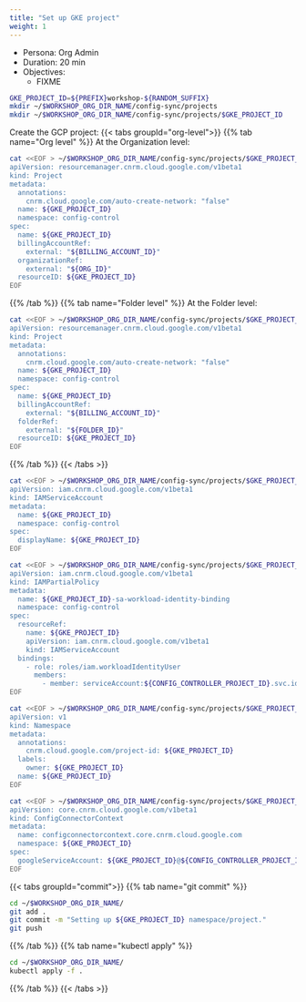 ```yaml
---
title: "Set up GKE project"
weight: 1
---
```


- Persona: Org Admin
- Duration: 20 min
- Objectives:
  - FIXME

```Bash
GKE_PROJECT_ID=${PREFIX}workshop-${RANDOM_SUFFIX}
mkdir ~/$WORKSHOP_ORG_DIR_NAME/config-sync/projects
mkdir ~/$WORKSHOP_ORG_DIR_NAME/config-sync/projects/$GKE_PROJECT_ID
```

Create the GCP project:
{{< tabs groupId="org-level">}}
{{% tab name="Org level" %}}
At the Organization level:
```Bash
cat <<EOF > ~/$WORKSHOP_ORG_DIR_NAME/config-sync/projects/$GKE_PROJECT_ID/project.yaml
apiVersion: resourcemanager.cnrm.cloud.google.com/v1beta1
kind: Project
metadata:
  annotations:
    cnrm.cloud.google.com/auto-create-network: "false"
  name: ${GKE_PROJECT_ID}
  namespace: config-control
spec:
  name: ${GKE_PROJECT_ID}
  billingAccountRef:
    external: "${BILLING_ACCOUNT_ID}"
  organizationRef:
    external: "${ORG_ID}"
  resourceID: ${GKE_PROJECT_ID}
EOF
```
{{% /tab %}}
{{% tab name="Folder level" %}}
At the Folder level:
```Bash
cat <<EOF > ~/$WORKSHOP_ORG_DIR_NAME/config-sync/projects/$GKE_PROJECT_ID/project.yaml
apiVersion: resourcemanager.cnrm.cloud.google.com/v1beta1
kind: Project
metadata:
  annotations:
    cnrm.cloud.google.com/auto-create-network: "false"
  name: ${GKE_PROJECT_ID}
  namespace: config-control
spec:
  name: ${GKE_PROJECT_ID}
  billingAccountRef:
    external: "${BILLING_ACCOUNT_ID}"
  folderRef:
    external: "${FOLDER_ID}"
  resourceID: ${GKE_PROJECT_ID}
EOF
```
{{% /tab %}}
{{< /tabs >}}


```Bash
cat <<EOF > ~/$WORKSHOP_ORG_DIR_NAME/config-sync/projects/$GKE_PROJECT_ID/service-account.yaml
apiVersion: iam.cnrm.cloud.google.com/v1beta1
kind: IAMServiceAccount
metadata:
  name: ${GKE_PROJECT_ID}
  namespace: config-control
spec:
  displayName: ${GKE_PROJECT_ID}
EOF
```

```Bash
cat <<EOF > ~/$WORKSHOP_ORG_DIR_NAME/config-sync/projects/$GKE_PROJECT_ID/workload-identity-user.yaml
apiVersion: iam.cnrm.cloud.google.com/v1beta1
kind: IAMPartialPolicy
metadata:
  name: ${GKE_PROJECT_ID}-sa-workload-identity-binding
  namespace: config-control
spec:
  resourceRef:
    name: ${GKE_PROJECT_ID}
    apiVersion: iam.cnrm.cloud.google.com/v1beta1
    kind: IAMServiceAccount
  bindings:
    - role: roles/iam.workloadIdentityUser
      members:
        - member: serviceAccount:${CONFIG_CONTROLLER_PROJECT_ID}.svc.id.goog[cnrm-system/cnrm-controller-manager-${GKE_PROJECT_ID}]
EOF
```

```Bash
cat <<EOF > ~/$WORKSHOP_ORG_DIR_NAME/config-sync/projects/$GKE_PROJECT_ID/namespace.yaml
apiVersion: v1
kind: Namespace
metadata:
  annotations:
    cnrm.cloud.google.com/project-id: ${GKE_PROJECT_ID}
  labels:
    owner: ${GKE_PROJECT_ID}
  name: ${GKE_PROJECT_ID}
EOF
```

```Bash
cat <<EOF > ~/$WORKSHOP_ORG_DIR_NAME/config-sync/projects/$GKE_PROJECT_ID/config-connector-context.yaml
apiVersion: core.cnrm.cloud.google.com/v1beta1
kind: ConfigConnectorContext
metadata:
  name: configconnectorcontext.core.cnrm.cloud.google.com
  namespace: ${GKE_PROJECT_ID}
spec:
  googleServiceAccount: ${GKE_PROJECT_ID}@${CONFIG_CONTROLLER_PROJECT_ID}.iam.gserviceaccount.com
EOF
```

{{< tabs groupId="commit">}}
{{% tab name="git commit" %}}
```Bash
cd ~/$WORKSHOP_ORG_DIR_NAME/
git add .
git commit -m "Setting up ${GKE_PROJECT_ID} namespace/project."
git push
```
{{% /tab %}}
{{% tab name="kubectl apply" %}}
```Bash
cd ~/$WORKSHOP_ORG_DIR_NAME/
kubectl apply -f .
```
{{% /tab %}}
{{< /tabs >}}